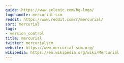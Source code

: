 ```yaml
---
guide: https://www.selenic.com/hg-logo/
logohandle: mercurial-scm
reddit: https://www.reddit.com/r/mercurial/
sort: mercurial
tags:
- version_control
title: mercurial
twitter: mercurialscm
website: https://www.mercurial-scm.org/
wikipedia: https://en.wikipedia.org/wiki/Mercurial
---
```

